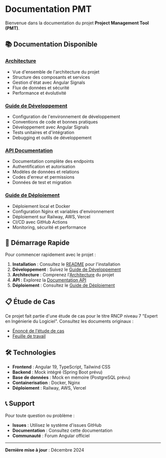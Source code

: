 # Documentation PMT

Bienvenue dans la documentation du projet **Project Management Tool (PMT)**.

## 📚 Documentation Disponible

### [Architecture](architecture.md)
- Vue d'ensemble de l'architecture du projet
- Structure des composants et services
- Gestion d'état avec Angular Signals
- Flux de données et sécurité
- Performance et évolutivité

### [Guide de Développement](development.md)
- Configuration de l'environnement de développement
- Conventions de code et bonnes pratiques
- Développement avec Angular Signals
- Tests unitaires et d'intégration
- Debugging et outils de développement

### [API Documentation](api.md)
- Documentation complète des endpoints
- Authentification et autorisation
- Modèles de données et relations
- Codes d'erreur et permissions
- Données de test et migration

### [Guide de Déploiement](deployment.md)
- Déploiement local et Docker
- Configuration Nginx et variables d'environnement
- Déploiement sur Railway, AWS, Vercel
- CI/CD avec GitHub Actions
- Monitoring, sécurité et performance

## 🚀 Démarrage Rapide

Pour commencer rapidement avec le projet :

1. **Installation** : Consultez le [README](../README.md) pour l'installation
2. **Développement** : Suivez le [Guide de Développement](development.md)
3. **Architecture** : Comprenez l'[Architecture](architecture.md) du projet
4. **API** : Explorez la [Documentation API](api.md)
5. **Déploiement** : Consultez le [Guide de Déploiement](deployment.md)

## 📋 Étude de Cas

Ce projet fait partie d'une étude de cas pour le titre RNCP niveau 7 "Expert en Ingénierie du Logiciel". Consultez les documents originaux :

- [Énoncé de l'étude de cas](Enonce_Etude_de_cas_PMT.md)
- [Feuille de travail](Feuille_de_travail_PMT.md)

## 🛠️ Technologies

- **Frontend** : Angular 19, TypeScript, Tailwind CSS
- **Backend** : Mock intégré (Spring Boot prévu)
- **Base de données** : Mock en mémoire (PostgreSQL prévu)
- **Containerisation** : Docker, Nginx
- **Déploiement** : Railway, AWS, Vercel

## 📞 Support

Pour toute question ou problème :

- **Issues** : Utilisez le système d'issues GitHub
- **Documentation** : Consultez cette documentation
- **Communauté** : Forum Angular officiel

---

**Dernière mise à jour** : Décembre 2024
